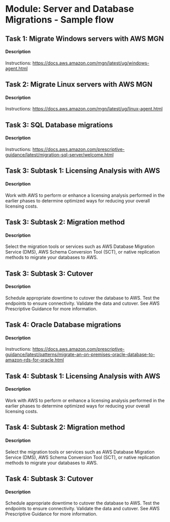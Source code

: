 
# Module: Server and Database Migrations - Sample flow
## Task 1: Migrate Windows servers with AWS MGN
#### Description
Instructions: https://docs.aws.amazon.com/mgn/latest/ug/windows-agent.html
## Task 2: Migrate Linux servers with AWS MGN
#### Description
Instructions: https://docs.aws.amazon.com/mgn/latest/ug/linux-agent.html
## Task 3: SQL Database migrations
#### Description
Instructions: https://docs.aws.amazon.com/prescriptive-guidance/latest/migration-sql-server/welcome.html
## Task 3: Subtask 1: Licensing Analysis with AWS
#### Description
Work with AWS to perform or enhance a licensing analysis performed in the earlier phases to determine optimized ways for reducing your overall licensing costs.

## Task 3: Subtask 2: Migration method
#### Description
Select the migration tools or services such as AWS Database Migration Service (DMS), AWS Schema Conversion Tool (SCT), or native replication methods to migrate your databases to AWS.

## Task 3: Subtask 3: Cutover
#### Description
Schedule appropriate downtime to cutover the database to AWS. Test the endpoints to ensure connectivity. Validate the data and cutover.
See AWS Prescriptive Guidance for more information.
## Task 4: Oracle Database migrations
#### Description
Instructions: https://docs.aws.amazon.com/prescriptive-guidance/latest/patterns/migrate-an-on-premises-oracle-database-to-amazon-rds-for-oracle.html
## Task 4: Subtask 1: Licensing Analysis with AWS
#### Description
Work with AWS to perform or enhance a licensing analysis performed in the earlier phases to determine optimized ways for reducing your overall licensing costs.

## Task 4: Subtask 2: Migration method
#### Description
Select the migration tools or services such as AWS Database Migration Service (DMS), AWS Schema Conversion Tool (SCT), or native replication methods to migrate your databases to AWS.

## Task 4: Subtask 3: Cutover
#### Description
Schedule appropriate downtime to cutover the database to AWS. Test the endpoints to ensure connectivity. Validate the data and cutover.
See AWS Prescriptive Guidance for more information.
